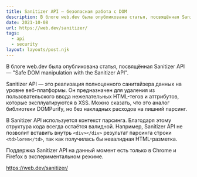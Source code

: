 ```yaml
---
title: Sanitizer API — безопасная работа с DOM
description: В блоге web.dev была опубликована статья, посвящённая Sanitizer API
date: 2021-10-08
url: https://web.dev/sanitizer/
tags:
  - api
  - security
layout: layouts/post.njk
---
```

В блоге web.dev была опубликована статья, посвящённая Sanitizer API — "Safe DOM manipulation with the Sanitizer API".

Sanitizer API — это реализация полноценного санитайзера данных на уровне веб-платформы. Он предназначен для удаления из пользовательского ввода нежелательных HTML-тегов и аттрибутов, которые эксплуатируются в XSS. Можно сказать, что это аналог библиотеки DOMPurify, но без накладных расходов на лишний парсинг.

В Sanitizer API используется контекст парсинга. Благодаря этому структура кода всегда остаётся валидной. Например, Sanitizer API не позволит вставить внутрь `<div></div>` результат парсинга строки `<td>lorem</td>`, так как получилась бы невалидная HTML-разметка.

Поддержка Sanitizer API на данный момент есть только в Chrome и Firefox в экспериментальном режиме.

https://web.dev/sanitizer/
